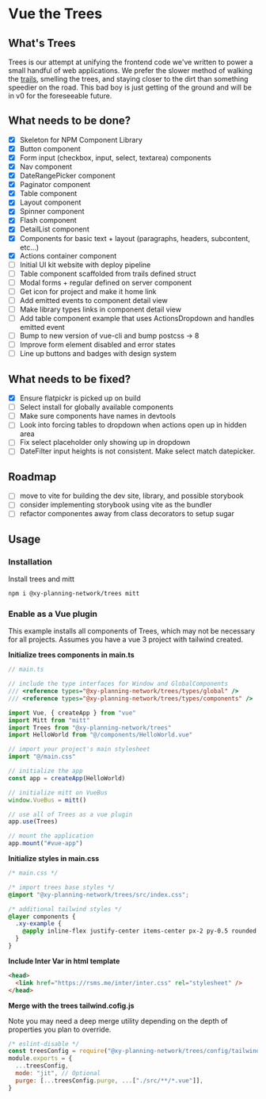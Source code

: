 # Vue the Trees

## What's Trees

Trees is our attempt at unifying the frontend code we've written to power a small handful of web applications. We prefer the slower method of walking the [trails](https://github.com/xy-planning-network/trails), smelling the trees, and staying closer to the dirt than something speedier on the road. This bad boy is just getting of the ground and will be in v0 for the foreseeable future.

## What needs to be done?

- [x] Skeleton for NPM Component Library
- [x] Button component
- [x] Form input (checkbox, input, select, textarea) components
- [x] Nav component
- [x] DateRangePicker component
- [x] Paginator component
- [x] Table component
- [x] Layout component
- [x] Spinner component
- [x] Flash component
- [x] DetailList component
- [x] Components for basic text + layout (paragraphs, headers, subcontent, etc...)
- [x] Actions container component
- [ ] Initial UI kit website with deploy pipeline
- [ ] Table component scaffolded from trails defined struct
- [ ] Modal forms + regular defined on server component
- [ ] Get icon for project and make it home link
- [ ] Add emitted events to component detail view
- [ ] Make library types links in component detail view
- [ ] Add table component example that uses ActionsDropdown and handles emitted event
- [ ] Bump to new version of vue-cli and bump postcss -> 8
- [ ] Improve form element disabled and error states
- [ ] Line up buttons and badges with design system

## What needs to be fixed?

- [x] Ensure flatpickr is picked up on build
- [ ] Select install for globally available components
- [ ] Make sure components have names in devtools
- [ ] Look into forcing tables to dropdown when actions open up in hidden area
- [ ] Fix select placeholder only showing up in dropdown
- [ ] DateFilter input heights is not consistent. Make select match datepicker.

## Roadmap

- [ ] move to vite for building the dev site, library, and possible storybook
- [ ] consider implementing storybook using vite as the bundler
- [ ] refactor componentes away from class decorators to setup sugar

## Usage

### Installation

Install trees and mitt

```sh
npm i @xy-planning-network/trees mitt
```

### Enable as a Vue plugin

This example installs all components of Trees, which may not be necessary for all projects. Assumes you have a vue 3 project with tailwind created.

**Initialize trees components in main.ts**

```ts
// main.ts

// include the type interfaces for Window and GlobalComponents
/// <reference types="@xy-planning-network/trees/types/global" />
/// <reference types="@xy-planning-network/trees/types/components" />

import Vue, { createApp } from "vue"
import Mitt from "mitt"
import Trees from "@xy-planning-network/trees"
import HelloWorld from "@/components/HelloWorld.vue"

// import your project's main stylesheet
import "@/main.css"

// initialize the app
const app = createApp(HelloWorld)

// initialize mitt on VueBus
window.VueBus = mitt()

// use all of Trees as a vue plugin
app.use(Trees)

// mount the application
app.mount("#vue-app")
```

**Initialize styles in main.css**

```css
/* main.css */

/* import trees base styles */
@import "@xy-planning-network/trees/src/index.css";

/* additional tailwind styles */
@layer components {
  .xy-example {
    @apply inline-flex justify-center items-center px-2 py-0.5 rounded text-xs font-medium bg-gray-100 text-gray-800;
  }
}
```

**Include Inter Var in html template**

```html
<head>
  <link href="https://rsms.me/inter/inter.css" rel="stylesheet" />
</head>
```

**Merge with the trees tailwind.cofig.js**

Note you may need a deep merge utility depending on the depth of properties you plan to override.

```js
/* eslint-disable */
const treesConfig = require("@xy-planning-network/trees/config/tailwind.config")
module.exports = {
  ...treesConfig,
  mode: "jit", // Optional
  purge: [...treesConfig.purge, ...["./src/**/*.vue"]],
}
```
